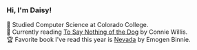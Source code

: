 <!-- Adding a little github readme -->
### Hi, I'm Daisy!

🏫 Studied Computer Science at Colorado College.<br/>
📖 Currently reading [To Say Nothing of the Dog](https://www.goodreads.com/book/show/77773.To_Say_Nothing_of_the_Dog?ref=nav_sb_ss_1_15) by Connie Willis.<br/>
🏆 Favorite book I've read this year is [Nevada](https://www.goodreads.com/book/show/58837536-nevada) by Emogen Binnie.<br/>
<!--
<picture>
  <source media="(prefers-color-scheme: dark)" srcset="https://raw.githubusercontent.com/DaisyMusser/DaisyMusser/output/github-contribution-grid-snake-dark.svg">
  <source media="(prefers-color-scheme: light)" srcset="https://raw.githubusercontent.com/DaisyMusser/DaisyMusser/output/github-contribution-grid-snake.svg">
  <img alt="github contribution grid snake animation" src="https://raw.githubusercontent.com/DaisyMusser/DaisyMusser/output/github-contribution-grid-snake.svg">
</picture>    
-->
